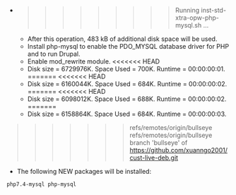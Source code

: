 * >>>>>>>>> Running inst-std-xtra-opw-php-mysql.sh ...
  * After this operation, 483 kB of additional disk space will be used.
  * Install php-mysql to enable the PDO_MYSQL database driver for PHP and to run Drupal.
  * Enable mod_rewrite module.
<<<<<<< HEAD
  * Disk size = 6729976K. Space Used = 700K. Runtime = 00:00:00:01.
=======
<<<<<<< HEAD
  * Disk size = 6160044K. Space Used = 684K. Runtime = 00:00:00:02.
=======
<<<<<<< HEAD
  * Disk size = 6098012K. Space Used = 688K. Runtime = 00:00:00:02.
=======
  * Disk size = 6158864K. Space Used = 684K. Runtime = 00:00:00:03.
>>>>>>> refs/remotes/origin/bullseye
>>>>>>> refs/remotes/origin/bullseye
>>>>>>> branch 'bullseye' of https://github.com/xuanngo2001/cust-live-deb.git
  * The following NEW packages will be installed:
  ```bash
php7.4-mysql php-mysql
  ```

